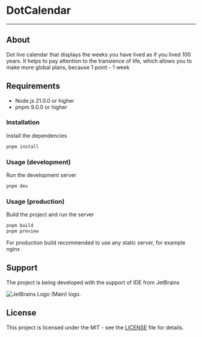 # DotCalendar

----

## About

Dot live calendar that displays the weeks you have lived as if you lived 100 years. It helps to pay attention to the
transience of life, which allows you to make more global plans, because 1 point - 1 week

## Requirements

- Node.js 21.0.0 or higher
- pnpm 9.0.0 or higher

### Installation

Install the dependencies

```bash
pnpm install
```

### Usage (development)

Run the development server

```bash
pnpm dev
```

### Usage (production)

Build the project and run the server

```bash
pnpm build
pnpm preview
```

For production build recommended to use any static server, for example nginx

## Support

The project is being developed with the support of IDE from JetBrains

  <img src="https://resources.jetbrains.com/storage/products/company/brand/logos/jb_beam.svg" alt="JetBrains Logo (Main) logo.">

## License

This project is licensed under the MIT - see the [LICENSE](LICENSE) file for details.